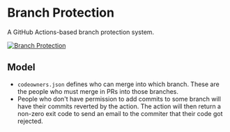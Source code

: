 # Branch Protection
A GitHub Actions-based branch protection system.

[![Branch Protection](https://github.com/nkalupahana/branchProtection/actions/workflows/branchprotection.yml/badge.svg)](https://github.com/nkalupahana/branchProtection/actions/workflows/branchprotection.yml)

## Model
- `codeowners.json` defines who can merge into which branch. These are the people who must merge in PRs into those branches.
- People who don't have permission to add commits to some branch will have their commits reverted by the action. The action will then return a non-zero exit code to send an email to the commiter that their code got rejected.
